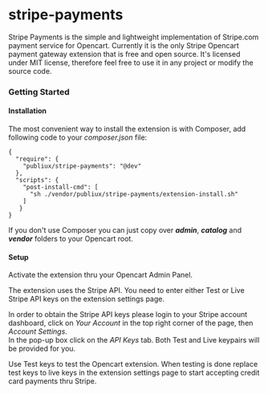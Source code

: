 stripe-payments
===============

Stripe Payments is the simple and lightweight implementation of Stripe.com payment service for Opencart. Currently it is the only Stripe Opencart payment gateway extension that is free and open source. It's licensed under MIT license, therefore feel free to use it in any project or modify the source code.

<h3>Getting Started</h3>

<h4>Installation</h4>

The most convenient way to install the extension is with Composer, add following code to your _composer.json_ file:

```
{
  "require": {
    "publiux/stripe-payments": "@dev"
  },
  "scripts": {
    "post-install-cmd": [
      "sh ./vendor/publiux/stripe-payments/extension-install.sh"
    ]
   }
}
```

If you don't use Composer you can just copy over _<b>admin</b>_, _<b>catalog</b>_ and _<b>vendor</b>_ folders to your Opencart root.

<h4>Setup</h4>

Activate the extension thru your Opencart Admin Panel.

The extension uses the Stripe API. You need to enter either Test or Live Stripe API keys on the extension settings page.

In order to obtain the Stripe API keys please login to your Stripe account dashboard, click on _Your Account_ in the top right corner of the page, then _Account Settings_.<br>
In the pop-up box click on the _API Keys_ tab. Both Test and Live keypairs will be provided for you.

Use Test keys to test the Opencart extension. When testing is done replace test keys to live keys in the extension settings page to start accepting credit card payments thru Stripe. 
